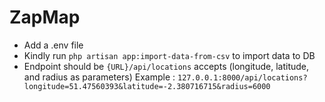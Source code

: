 <h1>ZapMap</h1>

-   Add a .env file
-   Kindly run `php artisan app:import-data-from-csv` to import data to DB
-   Endpoint should be `{URL}/api/locations` accepts (longitude, latitude, and radius as parameters)
    Example : `127.0.0.1:8000/api/locations?longitude=51.47560393&latitude=-2.380716715&radius=6000`
